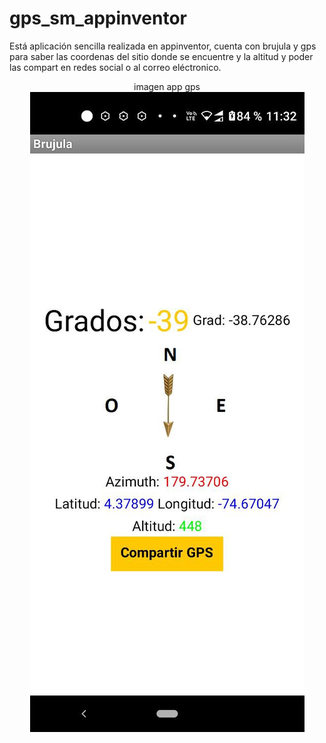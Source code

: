 # gps_sm_appinventor

Está aplicación sencilla realizada en appinventor, cuenta con brujula y gps para saber las coordenas del sitio donde
se encuentre y la altitud y poder las compart en redes social o al correo eléctronico.
<p align="center">
imagen app gps  
    <img src="https://github.com/dariohimo/gps_sm_appinventor/blob/7c36a11530362340864a7fbb4d669cbd0b519206/gps_change_socialMedia.jpg" />
  </a>
</p>

